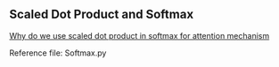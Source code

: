 ## Scaled Dot Product and Softmax
[Why do we use scaled dot product in softmax for attention mechanism](https://share.evernote.com/note/3d625232-d5dc-4e19-f734-8e67239e84f7)

Reference file: Softmax.py
